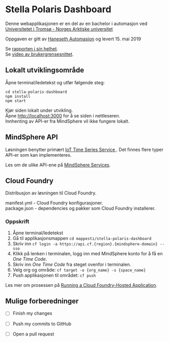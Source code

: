 # Stella Polaris Dashboard
Denne webapplikasjonen er en del av en bachelor i automasjon ved [Universitetet i Tromsø - Norges Arktiske universitet](https://uit.no/startsida)<br>

Oppgaven er gitt av [Haneseth Automasjon](automasjon.haneseth.no) og levert 15. mai 2019<br>

Se [rapporten i sin helhet](https://#).<br>
Se [video av brukergrensesnittet](https://#).<br>

## Lokalt utviklingsområde

Åpne terminal/ledetekst og utfør følgende steg:
```
cd stella-polaris-dashboard
npm install
npm start
```

Kjør siden lokalt under utvikling.<br>
Åpne [http://localhost:3000](http://localhost:3000) for å se siden i nettleseren.<br>
Innhenting av API-er fra MindSphere vil ikke fungere lokalt.<br>


## MindSphere API

Løsningen benytter primært [IoT Time Series Service ](https://developer.mindsphere.io/apis/index.html). Det finnes flere typer API-er som kan implementeres.<br>

Les om de ulike API-ene på [MindSphere Services](https://developer.mindsphere.io/apis/index.html).<br>

## Cloud Foundry

Distribusjon av løsningen til Cloud Foundry.<br>

manifest.yml - Cloud Foundry konfigurasjoner.<br>
package.json - dependencies og pakker som Cloud Foundry installerer.

### Oppskrift

1. Åpne terminal/ledetekst
2. Gå til applikasjonsmappen `cd mappesti/stella-polaris-dashboard`
2. Skriv inn `cf login -a https://api.cf.{region}.{mindsphere-domain} --sso`
3. Klikk på lenken i terminalen, logg inn med MindSphere konto for å få en <i>One Time Code</i>.
4. Skriv inn <i>One Time Code</i> fra steget ovenfor i terminalen.
5. Velg org og område: `cf target -o {org_name} -s {space_name}`
7. Push applikasjonen til området: `cf push`


Les mer om prosessen på [Running a Cloud Foundry-Hosted Application](https://developer.mindsphere.io/howto/howto-cf-running-app.html).<br>

## Mulige forberedninger

- [ ] Finish my changes
- [ ] Push my commits to GitHub
- [ ] Open a pull request

